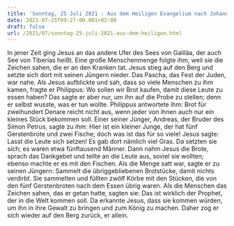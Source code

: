 ```yaml
---
title: 'Sonntag, 25 Juli 2021 : Aus dem Heiligen Evangelium nach Johannes - Joh 6,1-15.'
date: 2021-07-25T09:27:00.001+02:00
draft: false
url: /2021/07/sonntag-25-juli-2021-aus-dem-heiligen.html
---
```


In jener Zeit ging Jesus an das andere Ufer des Sees von Galiläa, der auch See von Tiberias heißt. Eine große Menschenmenge folgte ihm, weil sie die Zeichen sahen, die er an den Kranken tat. Jesus stieg auf den Berg und setzte sich dort mit seinen Jüngern nieder. Das Pascha, das Fest der Juden, war nahe. Als Jesus aufblickte und sah, dass so viele Menschen zu ihm kamen, fragte er Philippus: Wo sollen wir Brot kaufen, damit diese Leute zu essen haben? Das sagte er aber nur, um ihn auf die Probe zu stellen; denn er selbst wusste, was er tun wollte. Philippus antwortete ihm: Brot für zweihundert Denare reicht nicht aus, wenn jeder von ihnen auch nur ein kleines Stück bekommen soll. Einer seiner Jünger, Andreas, der Bruder des Simon Petrus, sagte zu ihm: Hier ist ein kleiner Junge, der hat fünf Gerstenbrote und zwei Fische; doch was ist das für so viele! Jesus sagte: Lasst die Leute sich setzen! Es gab dort nämlich viel Gras. Da setzten sie sich; es waren etwa fünftausend Männer. Dann nahm Jesus die Brote, sprach das Dankgebet und teilte an die Leute aus, soviel sie wollten; ebenso machte er es mit den Fischen. Als die Menge satt war, sagte er zu seinen Jüngern: Sammelt die übriggebliebenen Brotstücke, damit nichts verdirbt. Sie sammelten und füllten zwölf Körbe mit den Stücken, die von den fünf Gerstenbroten nach dem Essen übrig waren. Als die Menschen das Zeichen sahen, das er getan hatte, sagten sie: Das ist wirklich der Prophet, der in die Welt kommen soll. Da erkannte Jesus, dass sie kommen würden, um ihn in ihre Gewalt zu bringen und zum König zu machen. Daher zog er sich wieder auf den Berg zurück, er allein.